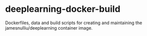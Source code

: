 # deeplearning-docker-build
Dockerfiles, data and build scripts for creating and maintaining the jamesnulliu/deeplearning container image. 
